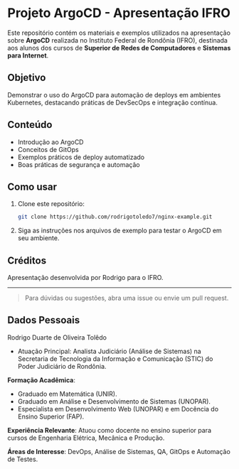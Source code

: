 # Projeto ArgoCD - Apresentação IFRO

Este repositório contém os materiais e exemplos utilizados na apresentação sobre **ArgoCD** realizada no Instituto Federal de Rondônia (IFRO), destinada aos alunos dos cursos de **Superior de Redes de Computadores** e **Sistemas para Internet**.

## Objetivo

Demonstrar o uso do ArgoCD para automação de deploys em ambientes Kubernetes, destacando práticas de DevSecOps e integração contínua.

## Conteúdo

- Introdução ao ArgoCD
- Conceitos de GitOps
- Exemplos práticos de deploy automatizado
- Boas práticas de segurança e automação

## Como usar

1. Clone este repositório:
    ```bash
    git clone https://github.com/rodrigotoledo7/nginx-example.git
    ```
2. Siga as instruções nos arquivos de exemplo para testar o ArgoCD em seu ambiente.

## Créditos

Apresentação desenvolvida por Rodrigo para o IFRO.

---

> Para dúvidas ou sugestões, abra uma issue ou envie um pull request.

## Dados Pessoais

Rodrigo Duarte de Oliveira Tolêdo

- Atuação Principal: Analista Judiciário (Análise de Sistemas) na Secretaria de Tecnologia da Informação e Comunicação (STIC) do Poder
Judiciário de Rondônia.

**Formação Acadêmica**:
- Graduado em Matemática (UNIR).
- Graduado em Análise e Desenvolvimento de Sistemas (UNOPAR).
- Especialista em Desenvolvimento Web (UNOPAR) e em Docência do Ensino Superior (FAP).

**Experiência Relevante**: Atuou como docente no ensino superior para cursos de Engenharia Elétrica, Mecânica e Produção.

**Áreas de Interesse**: DevOps, Análise de Sistemas, QA, GitOps e Automação de Testes.

